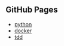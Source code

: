 ## GitHub Pages

* [python](https://github.com/mfilipelino/python-notes)
* [docker](https://github.com/mfilipelino/docker-notes)
* [tdd](https://github.com/mfilipelino/TDD-by-examples)
